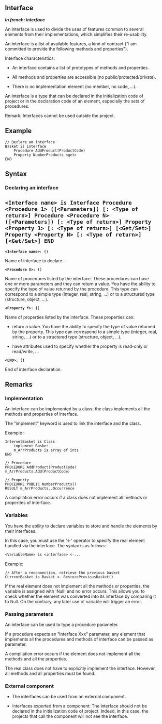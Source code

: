 
## Interface

***In french: Interface***
				

<a name="XUse"></a>
<a name="Use"></a>
<a name="description"></a>
An interface is used to divide the uses of features common to several elements from their implementations, which simplifies their re-usability.

An interface is a list of available features, a kind of contract ("I am committed to provide the following methods and properties").

Interface characteristics: 

- An interface contains a list of prototypes of methods and properties.

- All methods and properties are accessible (no public/protected/private). 

- There is no implementation element (no member, no code, ...).




An interface is a type that can be declared in the initialization code of project or in the declaration code of an element, especially the sets of procedures.

Remark: Interfaces cannot be used outside the project. 
<a name="Example1"></a>
<a name="sample_code"></a>

## Example


```wl
// Declare an interface
Basket is Interface
	Procedure AddProduct(ProductCode)
	Property NumberProducts <get>
END
```

<a name="XSYNTAX"></a>
<a name="SYNTAX1"></a>

## Syntax

### Declaring an interface

`<Interface name> is Interface
    Procedure <Procedure 1> ([<Parameters]) [: <Type of return>]
    Procedure <Procedure N> ([<Parameters]) [: <Type of return>]
    Property <Property 1> [: <Type of return>] [<Get/Set>]
    Property <Property N> [: <Type of return>] [<Get/Set>]
END
`
---

**`<Interface name>: ()`**

Name of interface to declare.

**`<Procedure X>: ()`**

Name of procedures listed by the interface. These procedures can have one or more parameters and they can return a value. You have the ability to specify the type of value returned by the procedure. This type can correspond to a simple type (integer, real, string, ...) or to a structured type (structure, object, ...).

**`<Property Y>: ()`**

Name of properties listed by the interface. These properties can: 

- return a value. You have the ability to specify the type of value returned by the property. This type can correspond to a simple type (integer, real, string, ...) or to a structured type (structure, object, ...).

- have attributes used to specify whether the property is read-only or read/write, ...




**`<END>: ()`**

End of interface declaration.  



<a name="NOTE0"></a>
<a name="NOTE0_1"></a>

## Remarks




### Implementation
<a name="implementation_ELTPARAGRAPHE000051"></a>

An interface can be implemented by a class: the class implements all the methods and properties of interface.

The "implement" keyword is used to link the interface and the class. 

Example : 


```wl
InternetBasket is Class 
	implement Basket
	m_ArrProducts is array of ints
END
```

```wl
// Procedure
PROCEDURE AddProduct(ProductCode)
m_ArrProducts.Add(ProductCode)
```

```wl
// Property
PROCEDURE PUBLIC NumberProducts()
RESULT m_ArrProducts..Occurrence
```


A compilation error occurs if a class does not implement all methods or properties of interface.
<a name="NOTE0_2"></a>




### Variables
<a name="variables_ELTPARAGRAPHE000069"></a>

You have the ability to declare variables to store and handle the elements by their interfaces. 

In this case, you must use the '<-' operator to specify the real element handled via the interface. The syntax is as follows: 

```txt
<VariableName> is <interface> <-...
```


Example:

```wl
// After a reconnection, retrieve the previous basket
CurrentBasket is Basket <- RestorePreviousBasket()
```


If the real element does not implement all the methods or properties, the variable is assigned with 'Null' and no error occurs. This allows you to check whether the element was converted into its interface by comparing it to Null. On the contrary, any later use of variable will trigger an error.
<a name="NOTE0_3"></a>




### Passing parameters
<a name="passing_parameters_ELTPARAGRAPHE000087"></a>

An interface can be used to type a procedure parameter. 

If a procedure expects an "Interface Xxx" parameter, any element that implements all the procedures and methods of interface can be passed as parameter.

A compilation error occurs if the element does not implement all the methods and all the properties.

The real class does not have to explicitly implement the interface. However, all methods and all properties must be found.




<a name="NOTE0_4"></a>




### External component
<a name="external_component_ELTPARAGRAPHE000102"></a>

- The interfaces can be used from an external component.

- Interfaces exported from a component: The interface should not be declared in the initialization code of project. Indeed, in this case, the projects that call the component will not see the interface.





